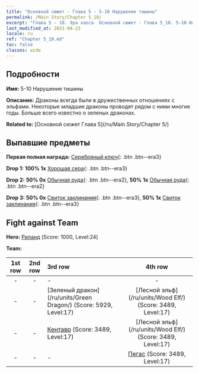```yaml
---
title: "Основной сюжет - Глава 5 - 5-10 Нарушение тишины"
permalink: /Main Story/Chapter 5_10/
excerpt: "Глава 5 - 10. Эра хаоса  Основной сюжет - Глава 5_10. 5-10 Нарушение тишины"
last_modified_at: 2021-04-23
locale: ru
ref: "Chapter 5_10.md"
toc: false
classes: wide
---
```


## Подробности

 **Имя:** 5-10 Нарушение тишины

 **Описание:** Драконы всегда были в дружественных отношениях с эльфами. Некоторые младшие драконы проводят рядом с ними многие годы. Больше всего известно о зеленых драконах.

 **Related to:** [Основной сюжет Глава 5](/ru/Main Story/Chapter 5/)

## Выпавшие предметы

 **Первая полная награда:** [Серебряный ключ](/ItemsRU/con_693/){: .btn .btn--era3}

 **Drop 1:** **100% 1x** [Хорошая сера](/ItemsRU/mat_15/){: .btn .btn--era3}

 **Drop 2:** **50% 0x** [Обычная руда](/ItemsRU/mat_6/){: .btn .btn--era2}, **50% 1x** [Обычная руда](/ItemsRU/mat_6/){: .btn .btn--era2}

 **Drop 3:** **50% 0x** [Свиток заклинания](/ItemsRU/con_694/){: .btn .btn--era3}, **50% 1x** [Свиток заклинания](/ItemsRU/con_694/){: .btn .btn--era3}


## Fight against Team
 **Hero:** [Риланд](/ru/heroes/Ryland/) (Score: 1000, Level:24)

 **Team:**


  | 1st row | 2nd row | 3rd row | 4th row |
  |:----:|:----:|:----|:----:|
  | - | - | - | - |
  | - | - | [Зеленый дракон](/ru/units/Green Dragon/) (Score: 5929, Level:17)  | [Лесной эльф](/ru/units/Wood Elf/) (Score: 3489, Level:17)  |
  | - | - | [Кентавр](/ru/units/Centaur/) (Score: 3489, Level:17)  | [Лесной эльф](/ru/units/Wood Elf/) (Score: 3489, Level:17)  |
  | - | - | - | [Пегас](/ru/units/Pegasus/) (Score: 3489, Level:17)  |



